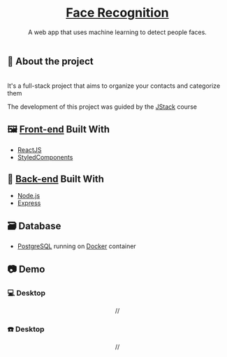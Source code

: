 <p align="center">
  <a href="https://silvavitor-face-detection.herokuapp.com/">
    <h1 align="center">Face Recognition</h1>
  </a>
  
  <p align="center">
    A web app that uses machine learning to detect people faces.
    <br /><br />
  </p>
</p>

## :mag_right: About the project
<br/>
It's a full-stack project that aims to organize your contacts and categorize them 

The development of this project was guided by the [JStack](https://jstack.com.br/) course

## :framed_picture: [Front-end](https://github.com/silvavitor/mycontacts-frontend) Built With
* [ReactJS](https://reactjs.org/)
* [StyledComponents](https://styled-components.com/)

## :jigsaw: [Back-end](https://github.com/silvavitor/my-contacts-api) Built With
* [Node.js](https://nodejs.org/)
* [Express](https://expressjs.com/)

## :card_file_box: Database
* [PostgreSQL](https://www.postgresql.org/) running on [Docker](https://www.docker.com/) container
   
## :camera: Demo

### :computer: Desktop

<div align="center">
    //
</div>

### :phone: Desktop

<div align="center">
    //
</div>
